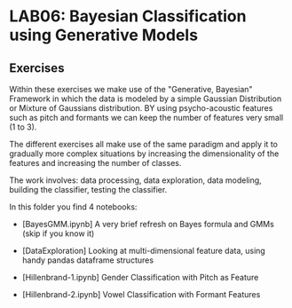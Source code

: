 # LAB06: Bayesian Classification using Generative Models



## Exercises

Within these exercises we make use of the "Generative, Bayesian" Framework in which the data is modeled  by a simple Gaussian  Distribution or Mixture of Gaussians distribution.
BY using psycho-acoustic features such as pitch and formants we can keep the number of features very small (1 to 3).

The different exercises all make use of the same paradigm and apply it to gradually more complex situations by increasing the dimensionality of the features and increasing the number of classes.

The work involves: data processing, data exploration, data modeling, building the classifier, testing the classifier.


In this folder you find 4 notebooks:
- [BayesGMM.ipynb]        A very brief refresh on Bayes formula and GMMs (skip if you know it)

- [DataExploration] Looking at multi-dimensional feature data, using handy pandas dataframe structures

- [Hillenbrand-1.ipynb]   Gender Classification with Pitch as Feature

- [Hillenbrand-2.ipynb]   Vowel Classification with Formant Features

